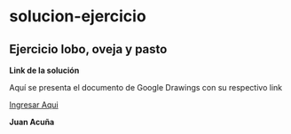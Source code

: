 # solucion-ejercicio
## Ejercicio lobo, oveja y pasto

**Link de la solución**

Aquí se presenta el documento de Google Drawings con su respectivo link

[Ingresar Aqui](https://docs.google.com/drawings/d/1F0gNdEG5NAkDbMej7NS4cZKagBWNccRK-7QEl5iX_Sc/edit?usp=sharing)

**Juan Acuña**
